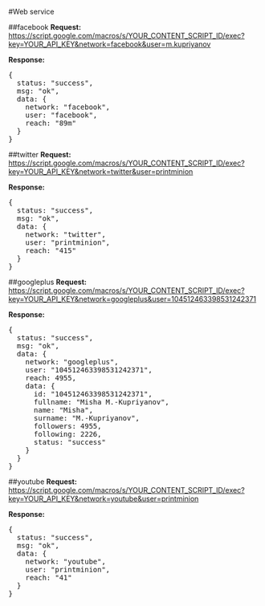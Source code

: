 #Web service


##facebook
**Request:** https://script.google.com/macros/s/YOUR_CONTENT_SCRIPT_ID/exec?key=YOUR_API_KEY&network=facebook&user=m.kupriyanov

**Response:**
<pre>{
  status: "success",
  msg: "ok",
  data: {
    network: "facebook",
    user: "facebook",
    reach: "89m"
  }
}</pre>

##twitter
**Request:** https://script.google.com/macros/s/YOUR_CONTENT_SCRIPT_ID/exec?key=YOUR_API_KEY&network=twitter&user=printminion

**Response:**
<pre>{
  status: "success",
  msg: "ok",
  data: {
    network: "twitter",
    user: "printminion",
    reach: "415"
  }
}</pre>

##googleplus
**Request:** https://script.google.com/macros/s/YOUR_CONTENT_SCRIPT_ID/exec?key=YOUR_API_KEY&network=googleplus&user=104512463398531242371

**Response:**
<pre>{
  status: "success",
  msg: "ok",
  data: {
    network: "googleplus",
    user: "104512463398531242371",
    reach: 4955,
    data: {
      id: "104512463398531242371",
      fullname: "Misha M.-Kupriyanov",
      name: "Misha",
      surname: "M.-Kupriyanov",
      followers: 4955,
      following: 2226,
      status: "success"
    }
  }
}</pre>

##youtube
**Request:** https://script.google.com/macros/s/YOUR_CONTENT_SCRIPT_ID/exec?key=YOUR_API_KEY&network=youtube&user=printminion

**Response:**
<pre>{
  status: "success",
  msg: "ok",
  data: {
    network: "youtube",
    user: "printminion",
    reach: "41"
  }
}</pre>
